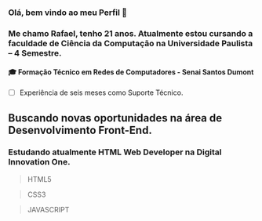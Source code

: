 ### Olá, bem vindo ao meu Perfil 👋

### Me chamo Rafael, tenho 21 anos. Atualmente estou cursando a faculdade de Ciência da Computação na Universidade Paulista – 4 Semestre. 

#### 🎓 Formação Técnico em Redes de Computadores - Senai Santos Dumont 
- [ ] Experiência de seis meses como Suporte Técnico. 

## Buscando novas oportunidades na área de Desenvolvimento Front-End. 

### Estudando atualmente HTML Web Developer na Digital Innovation One.  

> HTML5       

>  CSS3

> JAVASCRIPT 


